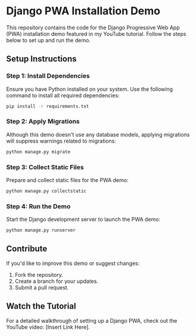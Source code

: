 # Django PWA Installation Demo

This repository contains the code for the Django Progressive Web App (PWA) installation demo featured in my YouTube tutorial. Follow the steps below to set up and run the demo.

## Setup Instructions

### Step 1: Install Dependencies

Ensure you have Python installed on your system. Use the following command to install all required dependencies:

```sh
pip install -r requirements.txt
```

### Step 2: Apply Migrations

Although this demo doesn't use any database models, applying migrations will suppress warnings related to migrations:

```sh
python manage.py migrate
```

### Step 3: Collect Static Files

Prepare and collect static files for the PWA demo:

```sh
python manage.py collectstatic
```

### Step 4: Run the Demo

Start the Django development server to launch the PWA demo:

```sh
python manage.py runserver
```

## Contribute

If you'd like to improve this demo or suggest changes:

1. Fork the repository.
2. Create a branch for your updates.
3. Submit a pull request.

## Watch the Tutorial

For a detailed walkthrough of setting up a Django PWA, check out the YouTube video: [Insert Link Here].
